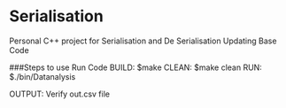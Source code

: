 # Serialisation
Personal C++ project for Serialisation and De Serialisation
Updating Base Code

###Steps to use Run Code
BUILD:
$make
CLEAN:
$make clean
RUN:
$./bin/Datanalysis

OUTPUT:
 Verify out.csv file
